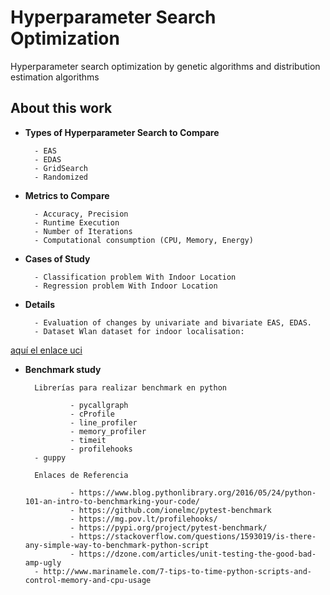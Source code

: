 # Hyperparameter Search Optimization

Hyperparameter search optimization by genetic algorithms and distribution estimation algorithms

## About this work

- __Types of Hyperparameter Search to Compare__

        - EAS
        - EDAS
        - GridSearch
        - Randomized

- __Metrics to Compare__

        - Accuracy, Precision
        - Runtime Execution
        - Number of Iterations
        - Computational consumption (CPU, Memory, Energy)

- __Cases of Study__

        - Classification problem With Indoor Location
        - Regression problem With Indoor Location

- __Details__

        - Evaluation of changes by univariate and bivariate EAS, EDAS.
        - Dataset Wlan dataset for indoor localisation: 

[aquí el enlace uci](https://archive.ics.uci.edu/ml/datasets/Geo-Magnetic+field+and+WLAN+dataset+for+indoor+localisation+from+wristband+and+smartphone#)

- __Benchmark study__

        Librerías para realizar benchmark en python

                - pycallgraph
                - cProfile
                - line_profiler
                - memory_profiler
                - timeit
                - profilehooks
		- guppy

        Enlaces de Referencia

                - https://www.blog.pythonlibrary.org/2016/05/24/python-101-an-intro-to-benchmarking-your-code/
                - https://github.com/ionelmc/pytest-benchmark
                - https://mg.pov.lt/profilehooks/
                - https://pypi.org/project/pytest-benchmark/
                - https://stackoverflow.com/questions/1593019/is-there-any-simple-way-to-benchmark-python-script
                - https://dzone.com/articles/unit-testing-the-good-bad-amp-ugly
		- http://www.marinamele.com/7-tips-to-time-python-scripts-and-control-memory-and-cpu-usage

